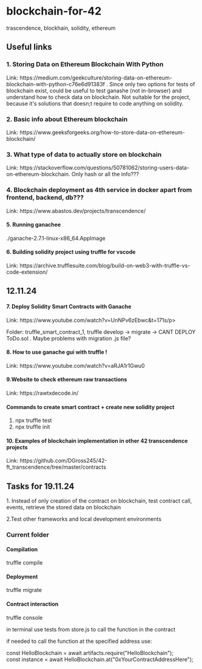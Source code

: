# blockchain-for-42
trascendence, blockhain, solidity, ethereum
<h2>Useful links</h2>
<h3>1. Storing Data on Ethereum Blockchain With Python</h3>
<p>Link: https://medium.com/geekculture/storing-data-on-ethereum-blockchain-with-python-c76e6d91383f . Since only two options for tests of blockchain exist, could be useful to test ganashe (not in-browser) and understand how to check data on blockchain. Not suitable for the project, because it's solutions that doesn;t require to code anything on solidity.</p>
<h3>2. Basic info about Ethereum blockchain</h3>
<p>Link: https://www.geeksforgeeks.org/how-to-store-data-on-ethereum-blockchain/</p>
<h3>3. What type of data to actually store on blockchain</h4>
<p>Link: https://stackoverflow.com/questions/50781062/storing-users-data-on-ethereum-blockchain. Only hash or all the info??? </p>
<h3>4. Blockchain deployment as 4th service in docker apart from frontend, backend, db???</h3>
<p>Link: https://www.abastos.dev/projects/transcendence/</p>
<h4>5. Running ganachee</h4>
<p>./ganache-2.7.1-linux-x86_64.AppImage </p>
<h4>6. Building solidity project using truffle for vscode</h4>
<p>Link: https://archive.trufflesuite.com/blog/build-on-web3-with-truffle-vs-code-extension/</p>
<h2>12.11.24</h2>
<h4>7. Deploy Solidity Smart Contracts with Ganache</h4>
<p>Link: https://www.youtube.com/watch?v=UnNPv6zEbwc&t=171s/p>
<p>Folder: truffle_smart_contract_1, truffle develop -> migrate -> CANT DEPLOY ToDo.sol . Maybe problems with migration .js file?</p>
<h4>8. How to use ganache gui with truffle !</h4>
<p>Link: https://www.youtube.com/watch?v=aRJA1r1Gwu0</p>
<h4>9.Website to check ethereum raw transactions</h4>
<p>Link: https://rawtxdecode.in/</p>
<h4>Commands to create smart contract + create new solidity project</h4>
<ol>
  <li>npx truffle test</li>
  <li>npx truffle init</li>
</ol>
<h4>10. Examples of blockchain implementation in other 42 transcendence projects</h4>
<p>Link: https://github.com/DGross245/42-ft_transcendence/tree/master/contracts</p>
<h2>Tasks for 19.11.24</h2>
<p>1. Instead of only creation of the contract on blockchain, test contract call, events, retrieve the stored data on blockchain</p>
<p>2.Test other frameworks and local development environments</p>
<h3>Current folder</h3>
<h4>Compilation</h4>
<p>truffle compile</p>
<h4>Deployment</h4>
<p>truffle migrate</p>
<h4>Contract interaction</h4>
<p>truffle console</p>
<p>in terminal use tests from store.js to call the function in the contract</p>
<p>if needed to call the function at the specified address use:</p>
<p>const HelloBlockchain = await artifacts.require("HelloBlockchain"); <br>
const instance = await HelloBlockchain.at("0xYourContractAddressHere");
</p>

